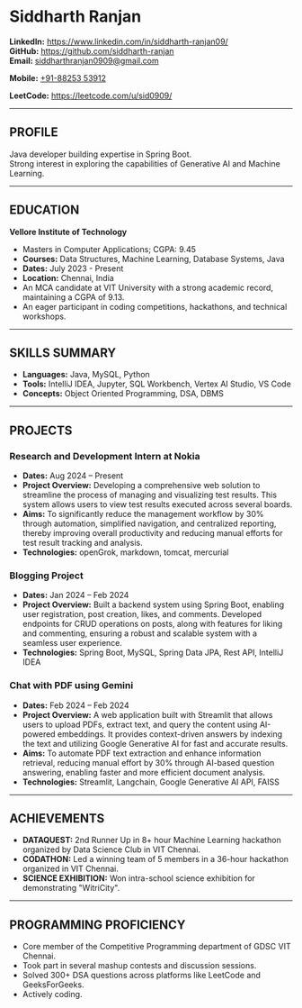 # Siddharth Ranjan  
**LinkedIn:** https://www.linkedin.com/in/siddharth-ranjan09/  
**GitHub:** https://github.com/siddharth-ranjan  
**Email:** [siddharthranjan0909@gmail.com](mailto:siddharthranjan0909@gmail.com)

**Mobile:** [+91-88253 53912](tel:+918825353912)

**LeetCode:** https://leetcode.com/u/sid0909/  

---

## **PROFILE**  
Java developer building expertise in Spring Boot.  
Strong interest in exploring the capabilities of Generative AI and Machine Learning.

---

## **EDUCATION**  
**Vellore Institute of Technology**  
- Masters in Computer Applications; CGPA: 9.45  
- **Courses:** Data Structures, Machine Learning, Database Systems, Java  
- **Dates:** July 2023 - Present  
- **Location:** Chennai, India  
- An MCA candidate at VIT University with a strong academic record, maintaining a CGPA of 9.13.  
- An eager participant in coding competitions, hackathons, and technical workshops.

---

## **SKILLS SUMMARY**  
- **Languages:** Java, MySQL, Python  
- **Tools:** IntelliJ IDEA, Jupyter, SQL Workbench, Vertex AI Studio, VS Code  
- **Concepts:** Object Oriented Programming, DSA, DBMS  

---

## **PROJECTS**  

### **Research and Development Intern at Nokia**  
- **Dates:** Aug 2024 – Present  
- **Project Overview:** Developing a comprehensive web solution to streamline the process of managing and visualizing test results. This system allows users to view test results executed across several boards.  
- **Aims:** To significantly reduce the management workflow by 30% through automation, simplified navigation, and centralized reporting, thereby improving overall productivity and reducing manual efforts for test result tracking and analysis.  
- **Technologies:** openGrok, markdown, tomcat, mercurial  

### **Blogging Project**  
- **Dates:** Jan 2024 – Feb 2024  
- **Project Overview:** Built a backend system using Spring Boot, enabling user registration, post creation, likes, and comments. Developed endpoints for CRUD operations on posts, along with features for liking and commenting, ensuring a robust and scalable system with a seamless user experience.  
- **Technologies:** Spring Boot, MySQL, Spring Data JPA, Rest API, IntelliJ IDEA  

### **Chat with PDF using Gemini**  
- **Dates:** Feb 2024 – Feb 2024  
- **Project Overview:** A web application built with Streamlit that allows users to upload PDFs, extract text, and query the content using AI-powered embeddings. It provides context-driven answers by indexing the text and utilizing Google Generative AI for fast and accurate results.  
- **Aims:** To automate PDF text extraction and enhance information retrieval, reducing manual effort by 30% through AI-based question answering, enabling faster and more efficient document analysis.  
- **Technologies:** Streamlit, Langchain, Google Generative AI API, FAISS  

---

## **ACHIEVEMENTS**  
- **DATAQUEST:** 2nd Runner Up in 8+ hour Machine Learning hackathon organized by Data Science Club in VIT Chennai.  
- **CODATHON:** Led a winning team of 5 members in a 36-hour hackathon organized in VIT Chennai.  
- **SCIENCE EXHIBITION:** Won intra-school science exhibition for demonstrating "WitriCity".  

---

## **PROGRAMMING PROFICIENCY**  
- Core member of the Competitive Programming department of GDSC VIT Chennai.  
- Took part in several mashup contests and discussion sessions.  
- Solved 300+ DSA questions across platforms like LeetCode and GeeksForGeeks.  
- Actively coding.  
